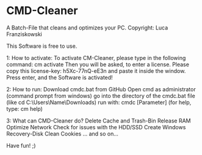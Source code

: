 # CMD-Cleaner
A Batch-File that cleans and optimizes your PC.
Copyright: Luca Franziskowski

This Software is free to use.

1: How to activate:
To activate CM-Cleaner, please type in the following command: cm activate
Then you will be asked, to enter a license. Please copy this license-key: h5Xc-77nQ-eE3n and paste it inside the window.
Press enter, and the Software is activated!

2: How to run:
Download cmdc.bat from GitHub
Open cmd as administrator (command prompt from windows)
go into the directory of the cmdc.bat file (like cd C:\Users\Name\Downloads)
run with: cmdc [Parameter] (for help, type: cm help)

3: What can CMD-Cleaner do?
   Delete Cache and Trash-Bin
   Release RAM 
   Optimize Network
   Check for issues with the HDD/SSD
   Create Windows Recovery-Disk
   Clean Cookies
   ... and so on...
   
   Have fun! ;)

